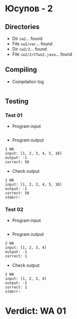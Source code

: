 # Юсупов - 2
## Directories
- Dir `cw2`... found
- File `cw2/var`... found
- Dir `cw2/2`... found
- File `cw2/2/CTwo2.java`... found
## Compiling
- Compilation log
```

```
## Testing
### Test 01
- Program input
```

```
- Program output
```
1 WA
input: [1, 2, 3, 4, 5, 10]
output: -1
correct: 50

```
- Check output
```
1 WA
input: [1, 2, 3, 4, 5, 10]
output: -1
correct: 50
stderr:

```
### Test 02
- Program input
```

```
- Program output
```
2 WA
input: [1, 2, 3, 4]
output: -1
correct: 1

```
- Check output
```
2 WA
input: [1, 2, 3, 4]
output: -1
correct: 1
stderr:

```
# Verdict: WA 01
